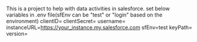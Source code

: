 This is a project to help with data activities in salesforce.
set below variables in .env file(sfEnv can be "test" or "login" based on the environment)
clientID=
clientSecret=
username=
instanceURL=https://your_instance.my.salesforce.com
sfEnv=test
keyPath=
version=
